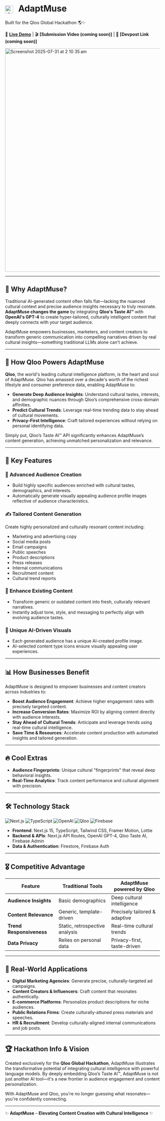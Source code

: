 
<h1>
  <img src="https://github.com/user-attachments/assets/39c13380-474b-469a-a5f9-70a644c660a2" alt="AdaptMuse Logo" width="26" height="26" style="vertical-align:middle;margin-right:10px;">
  AdaptMuse
</h1
  
Built for the Qloo Global Hackathon 🌎✨

📍 **[Live Demo](https://adaptmuse.com)** | 🎬 **\[Submission Video (coming soon)]** | 🚀 **\[Devpost Link (coming soon)]**

<img width="1470" height="725" alt="Screenshot 2025-07-31 at 2 10 35 am" src="https://github.com/user-attachments/assets/ec1ee6f8-837f-4310-aba0-f100f56e29f7" />


---

## 🎯 Why AdaptMuse?

Traditional AI-generated content often falls flat—lacking the nuanced cultural context and precise audience insights necessary to truly resonate. **AdaptMuse changes the game** by integrating **Qloo's Taste AI™** with **OpenAI's GPT-4** to create hyper-tailored, culturally intelligent content that deeply connects with your target audience.

AdaptMuse empowers businesses, marketers, and content creators to transform generic communication into compelling narratives driven by real cultural insights—something traditional LLMs alone can't achieve.

---

## 🌟 How Qloo Powers AdaptMuse

**Qloo**, the world's leading cultural intelligence platform, is the heart and soul of AdaptMuse. Qloo has amassed over a decade's worth of the richest lifestyle and consumer preference data, enabling AdaptMuse to:

* **Generate Deep Audience Insights**: Understand cultural tastes, interests, and demographic nuances through Qloo’s comprehensive cross-domain affinities.
* **Predict Cultural Trends**: Leverage real-time trending data to stay ahead of cultural movements.
* **Privacy-First Intelligence**: Craft tailored experiences without relying on personal identifying data.

Simply put, Qloo’s Taste AI™ API significantly enhances AdaptMuse’s content generation, achieving unmatched personalization and relevance.

---

## 🚀 Key Features

### 🎯 **Advanced Audience Creation**

* Build highly specific audiences enriched with cultural tastes, demographics, and interests.
* Automatically generate visually appealing audience profile images reflective of audience characteristics.

### ✍️ **Tailored Content Generation**

Create highly personalized and culturally resonant content including:

* Marketing and advertising copy
* Social media posts
* Email campaigns
* Public speeches
* Product descriptions
* Press releases
* Internal communications
* Recruitment content
* Cultural trend reports

### 🔄 **Enhance Existing Content**

* Transform generic or outdated content into fresh, culturally relevant narratives.
* Instantly adjust tone, style, and messaging to perfectly align with evolving audience tastes.

### 🎨 **Unique AI-Driven Visuals**

* Each generated audience has a unique AI-created profile image.
* AI-selected content type icons ensure visually appealing user experiences.

---

## 📊 How Businesses Benefit

AdaptMuse is designed to empower businesses and content creators across industries to:

* **Boost Audience Engagement**: Achieve higher engagement rates with precisely targeted content.
* **Increase Conversion Rates**: Maximize ROI by aligning content directly with audience interests.
* **Stay Ahead of Cultural Trends**: Anticipate and leverage trends using real-time cultural intelligence.
* **Save Time & Resources**: Accelerate content production with automated insights and tailored generation.

---

## 🔥 Cool Extras

* **Audience Fingerprints**: Unique cultural "fingerprints" that reveal deep behavioral insights.
* **Real-Time Analytics**: Track content performance and cultural alignment with precision.

---

## 🛠️ Technology Stack

![Next.js](https://img.shields.io/badge/Next.js-15.3.5-black?style=for-the-badge\&logo=next.js)
![TypeScript](https://img.shields.io/badge/TypeScript-5.0-blue?style=for-the-badge\&logo=typescript)
![OpenAI](https://img.shields.io/badge/OpenAI-GPT--4-green?style=for-the-badge\&logo=openai)
![Qloo](https://img.shields.io/badge/Qloo-Taste_AI-purple?style=for-the-badge)
![Firebase](https://img.shields.io/badge/Firebase-11.10.0-orange?style=for-the-badge\&logo=firebase)

* **Frontend**: Next.js 15, TypeScript, Tailwind CSS, Framer Motion, Lottie
* **Backend & APIs**: Next.js API Routes, OpenAI GPT-4, Qloo Taste AI, Firebase Admin
* **Data & Authentication**: Firestore, Firebase Auth

---

## 🎖️ Competitive Advantage

| Feature                  | Traditional Tools              | AdaptMuse powered by Qloo     |
| ------------------------ | ------------------------------ | ----------------------------- |
| **Audience Insights**    | Basic demographics             | Deep cultural intelligence    |
| **Content Relevance**    | Generic, template-driven       | Precisely tailored & adaptive |
| **Trend Responsiveness** | Static, retrospective analysis | Real-time cultural trends     |
| **Data Privacy**         | Relies on personal data        | Privacy-first, taste-driven   |

---

## 📌 Real-World Applications

* **Digital Marketing Agencies**: Generate precise, culturally-targeted ad campaigns.
* **Content Creators & Influencers**: Craft content that resonates authentically.
* **E-commerce Platforms**: Personalize product descriptions for niche audiences.
* **Public Relations Firms**: Create culturally-attuned press materials and speeches.
* **HR & Recruitment**: Develop culturally-aligned internal communications and job posts.

---

## 🏆 Hackathon Info & Vision

Created exclusively for the **Qloo Global Hackathon**, AdaptMuse illustrates the transformative potential of integrating cultural intelligence with powerful language models. By deeply embedding Qloo’s Taste AI™, AdaptMuse is not just another AI tool—it's a new frontier in audience engagement and content personalization.

With AdaptMuse and Qloo, you're no longer guessing what resonates—you're confidently connecting.

---

✨ **AdaptMuse** – **Elevating Content Creation with Cultural Intelligence** ✨
